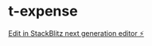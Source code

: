 # t-expense

[Edit in StackBlitz next generation editor ⚡️](https://stackblitz.com/~/github.com/Target-blackbox/t-expense)